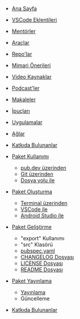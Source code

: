 <!-- docs/_sidebar.md -->
* [Ana Sayfa](README.md)

* [VSCode Eklentileri](extensions/vscode-extensions.md)

* [Mentörler](extensions/vscode-extensions.md)

* [Araçlar](extensions/vscode-extensions.md)
  
* [Repo'lar](extensions/vscode-extensions.md)

* [Mimari Önerileri](extensions/vscode-extensions.md)

* [Video Kaynaklar](extensions/vscode-extensions.md)

* [Podcast'ler](extensions/vscode-extensions.md)

* [Makaleler](extensions/vscode-extensions.md)

* [İpuçları](extensions/vscode-extensions.md)

* [Uygulamalar](extensions/vscode-extensions.md)

* [Ağlar](extensions/vscode-extensions.md)

* [Katkıda Bulunanlar](extensions/vscode-extensions.md)

* [Paket Kullanımı](package-usage/package-usage.md)
  - [pub.dev üzerinden](package-usage/from-pubdev.md)
  - [Git üzerinden](package-usage/from-git.md)
  - [Dosya yolu ile](package-usage/by-file-path.md)

* [Paket Oluşturma](creating-package/creating-package.md)
  - [Terminal üzerinden](creating-package/from-terminal.md)
  - [VSCode ile](creating-package/with-vscode.md)
  - [Android Studio ile](creating-package/with-androidstudio.md)

* [Paket Geliştirme](package-development/package-development.md)
  - "export" Kullanımı
  - "src" Klasörü
  - [pubspec.yaml](package-development/pubspec-file.md)
  - [CHANGELOG Dosyası](package-development/changelog-file.md)
  - [LICENSE Dosyası](package-development/license-file.md)
  - [README Dosyası](package-development/readme-file.md)

* [Paket Yayınlama](publishing-package/publishing-package.md)
  - [Yayınlama](publishing-package/publishing.md)
  - Güncelleme

* [Katkıda Bulunanlar](contributors/contributors.md)
